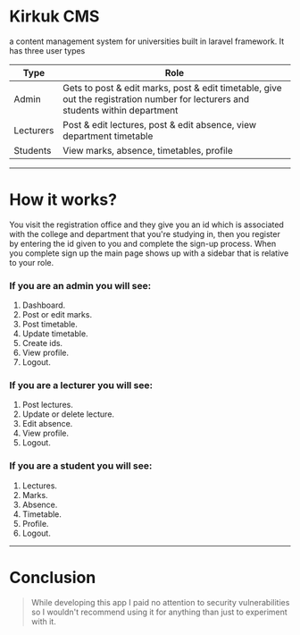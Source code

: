 # Kirkuk CMS
 a content management system for universities built in laravel framework.
It has three user types 

| Type | Role |
| ----------- | ----------- |
| Admin | Gets to post & edit marks, post & edit timetable, give out the registration number for lecturers and students within department |
| Lecturers | Post & edit lectures, post & edit absence, view department timetable|
| Students | View marks, absence, timetables, profile|

---
# How it works?
You visit the registration office and they give you an id which is associated with the college and department that you're studying in,
then you register by entering the id given to you and complete the sign-up process. 
When you complete sign up the main page shows up with a sidebar that is 
relative to your role.

 ### If you are an admin you will see:
1. Dashboard.
2. Post or edit marks.
3. Post timetable.
4. Update timetable.
5. Create ids.
6. View profile.
7. Logout.

 ### If you are a lecturer you will see:
1. Post lectures.
2. Update or delete lecture.
3. Edit absence.
4. View profile.
5. Logout.

### If you are a student you will see: 
1. Lectures.
2. Marks.
3. Absence.
4. Timetable.
5. Profile.
6. Logout.
---
# Conclusion
> While developing this app I paid no attention to security vulnerabilities so I wouldn't recommend using it for anything than just to experiment with it.


